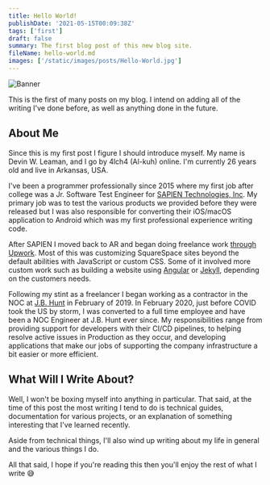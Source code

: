 ```yaml
---
title: Hello World!
publishDate: '2021-05-15T00:09:38Z'
tags: ['first']
draft: false
summary: The first blog post of this new blog site.
fileName: hello-world.md
images: ['/static/images/posts/Hello-World.jpg']
---
```


![Banner](/static/images/posts/Hello-World.jpg)

This is the first of many posts on my blog. I intend on adding all of the writing I've done before, as well as anything done in the future.

## About Me

Since this is my first post I figure I should introduce myself. My name is Devin W. Leaman, and I go by 4lch4 (Al-kuh) online. I'm currently 26 years old and live in Arkansas, USA.

I've been a programmer professionally since 2015 where my first job after college was a Jr. Software Test Engineer for [SAPIEN Technologies, Inc][0]. My primary job was to test the various products we provided before they were released but I was also responsible for converting their iOS/macOS application to Android which was my first professional experience writing code.

After SAPIEN I moved back to AR and began doing freelance work [through Upwork][1]. Most of this was customizing SquareSpace sites beyond the default abilities with JavaScript or custom CSS. Some of it involved more custom work such as building a website using [Angular][2] or [Jekyll][3], depending on the customers needs.

Following my stint as a freelancer I began working as a contractor in the NOC at [J.B. Hunt][4] in February of 2019. In February 2020, just before COVID took the US by storm, I was converted to a full time employee and have been a NOC Engineer at J.B. Hunt ever since. My responsibilities range from providing support for developers with their CI/CD pipelines, to helping resolve active issues in Production as they occur, and developing applications that make our jobs of supporting the company infrastructure a bit easier or more efficient.

## What Will I Write About?

Well, I won't be boxing myself into anything in particular. That said, at the time of this post the most writing I tend to do is technical guides, documentation for various projects, or an explanation of something interesting that I've learned recently.

Aside from technical things, I'll also wind up writing about my life in general and the various things I do.

All that said, I hope if you're reading this then you'll enjoy the rest of what I write 😅

[0]: http://sapien.com/
[1]: https://www.upwork.com/freelancers/~018b85368c92aeb661
[2]: https://angular.io/
[3]: https://jekyllrb.com/
[4]: http://www.jbhunt.com/
